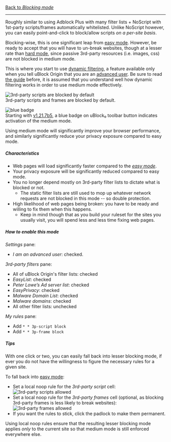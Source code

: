 [Back to _Blocking mode_](./Blocking-mode)

***

Roughly similar to using Adblock Plus with many filter lists + NoScript with 1st-party scripts/frames automatically whitelisted. Unlike NoScript however, you can easily point-and-click to block/allow scripts _on a per-site basis_.

Blocking-wise, this is one significant leap from [easy mode](./Blocking-mode:-easy-mode). However, be ready to accept that you will have to un-break websites, though at a lesser rate than [hard mode](./Blocking-mode:-hard-mode), since passive 3rd-party resources (i.e. images, css) are not blocked in medium mode.

This is where you start to use [dynamic filtering](./Dynamic-filtering), a feature available only when you tell uBlock Origin that you are an [advanced user](./Advanced-user-features). Be sure to read [the guide](./Dynamic-filtering) before, it is assumed that you understand well how dynamic filtering works in order to use medium mode effectively.

![3rd-party scripts are blocked by default](https://user-images.githubusercontent.com/585534/62878866-f41d0f80-bcf7-11e9-890e-c90438d7f982.png)
<br>3rd-party scripts and frames are blocked by default.

![blue badge](https://user-images.githubusercontent.com/886325/64036718-229e4580-cb54-11e9-91d3-10b6d95b6068.png)
<br>Starting with [v1.21.7b5](https://github.com/gorhill/uBlock/commit/7ff750eaf6007bdea4e843d3314fc7275b1ce945), a blue badge on uBlock₀ toolbar button indicates activation of the medium mode.

Using medium mode will significantly improve your browser performance, and similarly significantly reduce your privacy exposure compared to easy mode.

##### Characteristics

- Web pages will load significantly faster compared to the [_easy mode_](./Blocking-mode:-easy-mode).
- Your privacy exposure will be significantly reduced compared to easy mode.
- You no longer depend mostly on 3rd-party filter lists to dictate what is blocked or not.
    - The static filter lists are still used to mop up whatever network requests are not blocked in this mode -- so double protection.
- High likelihood of web pages being broken: you have to be ready and willing to fix them when this happens.
    - Keep in mind though that as you build your ruleset for the sites you usually visit, you will spend less and less time fixing web pages.

##### How to enable this mode

_Settings_ pane:
- _I am an advanced user_: checked.

_3rd-party filters_ pane:
- All of uBlock Origin's filter lists: checked
- _EasyList_: checked
- _Peter Lowe’s Ad server list_: checked
- _EasyPrivacy_: checked
- _Malware Domain List‎_: checked
- _Malware domains_: checked
- All other filter lists: unchecked

_My rules_ pane:
- Add `* * 3p-script block`
- Add `* * 3p-frame block`

##### Tips

With one click or two, you can easily fall back into lesser blocking mode, if ever you do not have the willingness to figure the necessary rules for a given site.

To fall back into [easy mode](./Blocking-mode:-easy-mode):
- Set a local noop rule for the _3rd-party script_ cell:<br>
  ![3rd-party scripts allowed](https://user-images.githubusercontent.com/585534/62879000-33e3f700-bcf8-11e9-8929-c49541df8e7c.png)
- Set a local noop rule for the _3rd-party frames_ cell (optional, as blocking 3rd-party frames is less likely to break websites):<br>
  ![3rd-party frames allowed](https://user-images.githubusercontent.com/585534/62879118-6beb3a00-bcf8-11e9-95a4-a4480b879898.png)
- If you want the rules to stick, click the padlock to make them permanent.

Using local noop rules ensure that the resulting lesser blocking mode applies _only_ to the current site so that medium mode is still enforced everywhere else.
